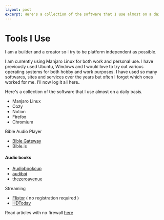 ```yaml
---
layout: post
excerpt: Here's a collection of the software that I use almost on a daily basis
---
```


# Tools I Use

I am a builder and a creator so I try to be platform independent as possible. 

I am currently using Manjaro Linux for both work and personal use. I have previously used Ubuntu, Windows and I would love to try out various operating systems for both hobby and work purposes. I have used so many softwares, sites and services over the years but often I forget which ones worked for me. I'll now log it all here..

Here's a collection of the software that I use almost on a daily basis. 

- Manjaro Linux
- Cozy
- Notion
- Firefox
- Chromium

Bible Audio Player
- [Bible Gateway](https://www.biblegateway.com/audio/mclean/niv/Rev.22.5)
- Bible.is

#### Audio books
- [Audiobookcup](https://www.audiobookcup.com/)
- [audiboi](https://audiboi.com/)
- [thezeroavenue](https://thezeroavenue.com/)

Streaming
- [Flixtor](https://flixtor.to) ( no registration required )
- [HDToday](https://hdtoday.tv/)

Read articles with no firewall [here](http://trimread.org/)
